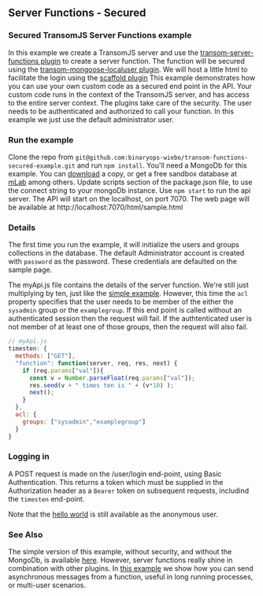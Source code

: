 ## Server Functions - Secured
### Secured TransomJS Server Functions example

In this example we create a TransomJS server and use the [transom-server-functions plugin](https://transomjs.github.io/docs/transom-server-functions/) to create a server function. The function will be secured using the [transom-mongoose-localuser plugin](https://transomjs.github.io/docs/transom-mongoose-localuser/). We will host a little html to facilitate the login using the [scaffold plugin](https://transomjs.github.io/docs/transom-scaffold/)
This example demonstrates how you can use your own custom code as a secured end point in the API. Your custom code runs in the context of the TransomJS server, and has access to the entire server context. The plugins take care of the security. The user needs to be authenticated and authorized to call your function. In this example we just use the default administrator user.

### Run the example
Clone the repo from `git@github.com:binaryops-wiebo/transom-functions-secured-example.git` and run `npm install`. You'll need a MongoDb for this example. You can [download](https://www.mongodb.com/download-center#community) a copy, or get a free sandbox database at [mLab](https://www.mlab.com) among others. Update scripts section of the package.json file, to use the connect string to your mongoDb instance.
Use `npm start` to run the api server. The API will start on the localhost, on port 7070. The web page will be available at
http://localhost:7070/html/sample.html 
 
### Details
The first time you run the example, it will initialize the users and groups collections in the database. The default Administrator account is created with `password` as the password. These credentials are defaulted on the sample page.

The myApi.js file contains the details of the server function. We're still just multiplying by ten, just like the [simple example](https://transomjs.github.io/docs/server-functions-example/). However, this time the `acl` property specifies that the user needs to be member of the either the `sysadmin` group or the `examplegroup`. If this end point is called without an authenticated session then the request will fail. If the authtenticated user is not member of at least one of those groups, then the request will also fail.
``` Javascript
// myApi.js
timesten: {
  methods: ["GET"],
  "function": function(server, req, res, next) {
    if (req.params["val"]){
      const v = Number.parseFloat(req.params["val"]);
      res.send(v + " times ten is " + (v*10) );
      next();
    }	
  },
  acl: {
    groups: ["sysadmin","examplegroup"]
  } 
}
```
### Logging in
A POST request is made on the /user/login end-point, using Basic Authentication. This returns a token which must be supplied in the Authorization header as a `Bearer` token on subsequent requests, includind the `timesten` end-point.

Note that the [hello world](http://localhost:7070/api/v1/fx/hello) is still available as the anonymous user.  

### See Also
The simple version of this example, without security, and without the MongoDb, is available [here](https://transomjs.github.io/docs/server-functions-example/). However, server functions really shine in combination with other plugins. In [this example](https://transomjs.github.io/docs/socketio-example/) we show how you can send asynchronous messages from a function, useful in long running processes, or multi-user scenarios. 